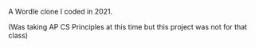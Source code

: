 A Wordle clone I coded in 2021.

(Was taking AP CS Principles at this time but this project was not for that class)
